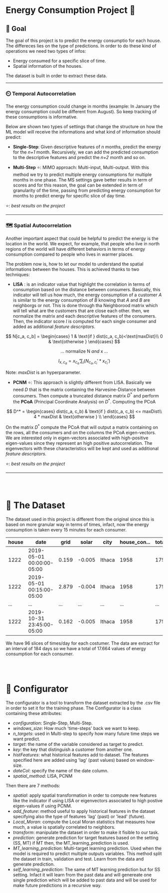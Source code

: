 # Energy Consumption Project 🔌

## 🥅 Goal 
The goal of this project is to predict the energy consumptio for each house.
The differeces lies on the type of predictions. In order to do these kind of operations we need two types of infos:

- Energy consumed for a specific slice of time.
- Spatial information of the houses.

The dataset is built in order to extract these data.

---

### ⏲️ Temporal Autocorrelation 

The energy consumption could change in months (example: In January the energy consumption could be different from August). So keep tracking of these consumptions is informative. 

Below are shown two types of settings that change the structure on how the ML model will receive the informations and what kind of information should predict:

- **Single-Step**: Given descriptive features of *n* months, predict the energy for the *n+1* month. Recursively, we can add the predicted consumption to the descriptive features and predict the *n+2* month and so on.

- **Multi-Step** ⭐: MIMO approach: Multi-input, Multi-output. With this method we try to predict multiple energy consumptions for multiple months in one phase. The MS settings gave better results in term of scores and for this reason, the goal can be extended in term of granularity of the time, passing from predicting energy consumption for months to predict energy for specific slice of day time.

⭐: *best results on the project*

---

### 🗺️ Spatial Autocorrelation

Another important aspect that could be helpful to predict the energy is the location in the world. We expect, for example, that people who live in north regions of the world will have different behaviors in terms of energy consumption compared to people who lives in warmer places. 

The problem now is, how to let our model to understand the spatial informations between the houses. This is achieved thanks to two techniques:

- **LISA** : is an indicator value that highlight the correlation in terms of consumption based on the distance between consumers. Basically, this indicator will tell us how much, the energy consumption of a customer *A* is similar to the energy consumption of *B* knowing that *A* and *B* are neighborgs or not. This is done through tha Neighborood matrix which will tell what are the customers that are close each other. then, we normalize the matrix and each descriptive features of the consumers. Then, the indicator score $I$ is computed for each single consumer and added as additional *feature descriptors*.

$$ 
N[c_a, c_b] = 
\begin{cases} 
1 & \text{if } dist(c_a, c_b)<\text{maxDist}\\
0 & \text{otherwise }
\end{cases}
$$

$$ ... \text{ normalize N } and \text{ x }... $$

$$ I_{x,c_a} = x_{c_a}' \sum_{i} (N_{c_a, c_i}'* x_{c_i}') $$


Note: $maxDist$ is an hyperparameter.

- **PCNM** ⭐: This approach is slightly different from LISA. Basically we need $D$ that is the matrix containing the Harvesine-Distance between consumers. Then compute a truncated distance matrix $D^*$ and perform the **PCoA** (Principal Coordinate Analysis) on $D^*$. Computing the PCoA


$$ D^* = \begin{cases} 
    dist(c_a, c_b) & \text{if } dist(c_a, c_b) <= maxDist\\
    4 * maxDist & \text{otherwise } \\
\end{cases} 
$$

On the matrix $D^*$ compute the PCoA that will output a matrix containing on the rows, all the consumers and on the columns the PCoA eigen-vectors. We are interested only in eigen-vectors associated with high-positive eigen-values since they represent an high positive autocorrelation. The eigenvectors with these characteristics will be kept and used as additional *feature descriptors*.

⭐: *best results on the project*

---

<br>
<br>

# 📂 The Dataset 

The dataset used in this project is different from the original since this is based on more granular way in terms of times, infact, now the energy consumption is taken every 15 minutes for each consumer.


<table>
    <thead>
        <tr>
            <th>house</th>
            <th>date</th>
            <th>grid</th>
            <th>solar</th>
            <th>city</th>
            <th>house_con...</th>
            <th>total_squ...</th>
            <th>lat</th>
            <th>lon</th>
        </tr>
    </thead>
    <tbody>
        <tr>
            <td>1222</td>
            <td>2019-05-01 00:00:00-05:00</td>
            <td>0.159</td>
            <td>-0.005</td>
            <td>Ithaca</td>
            <td>1958</td>
            <td>1750</td>
            <td>42.444</td>
            <td>-76.500</td>
        </tr>
        <tr>
            <td>1222</td>
            <td>2019-05-01 00:15:00-05:00</td>
            <td>2.879</td>
            <td>-0.004</td>
            <td>Ithaca</td>
            <td>1958</td>
            <td>1750</td>
            <td>42.444</td>
            <td>-76.500</td>
        </tr>
        <tr>
            <td>...</td>
            <td>...</td>
            <td>...</td>
            <td>...</td>
            <td>...</td>
            <td>...</td>
            <td>...</td>
            <td>...</td>
            <td>...</td>
        </tr>
        <tr>
            <td>1222</td>
            <td>2019-10-31 23:45:00-05:00</td>
            <td>0.162</td>
            <td>-0.005</td>
            <td>Ithaca</td>
            <td>1958</td>
            <td>1750</td>
            <td>42.444</td>
            <td>-76.500</td>
        </tr>
    </tbody>
</table>

We have 96 slices of times/day for each costumer. The data are extract for an interval of 184 days so we have a total of 17.664 values of energy consumption for each consumer.

<br>
<br>

# 🔧 Configurator

The configurator is a tool to transform the dataset extracted by the .csv file in order to set it for the training phase. The Configurator is a class containing these attributes:

- *configuration*: Single-Step, Multi-Step.
- *windows_size*: How much 'time-steps' back we want to keep.
- *n_targets*: used in Multi-step to specify how many future time steps we want predict.
- *target*: the name of the variable considered as target to predict.
- *key*: the key that distinguish a customer from another one.
- *histFeatures*: what historical features add to dataset. The features specified here are added using 'lag' (past values) based on window-size.
- *dateCol*: specify the name of the date column.
- *spatial_method*: LISA, PCNM

Then there are 7 methods:

- *spatial*: apply spatial transformation in order to compute new features like the indicator if using LISA or eigenvectors associated to high postive eigen-values if using PCNM.
- *add_feature*: method useful to apply historical features in the dataset specifying also the type of features 'lag' (past) or 'lead' (future).
- *Local_Moran*: compute the Local Moran statistics that measures how much, a value is spatially correlated to neighbors.
- *transform*: manipulate the dataset in order to make it fisible to our task.
- *prediction*: generate prediction for target features based on the setting (SS, MT) if MT then, the MT_learning_prediction is used.
- *MT_learning_prediction*: Multi-target learning prediction. Used when the model is required to predict multiple outputs variables. This method split the dataset in train, validation and test. Learn from the data and generate prediction.
- *self_learning_prediction*: The same of MT learning prediction but for SS setting. Infact it will learn from the past data and will genereate one single prediction which will be added to past data and will be used for make future predictions in a recursive way.
